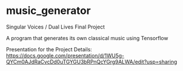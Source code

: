 # music_generator
Singular Voices / Dual Lives Final Project

A program that generates its own classical music using Tensorflow

Presentation for the Project Details: https://docs.google.com/presentation/d/1WU5g-QYCm0AJdRaCvcDd0uTGYGU3bRPnQcYGrg9ALWA/edit?usp=sharing
